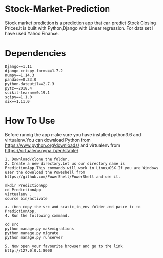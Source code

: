 # Stock-Market-Prediction

Stock market prediction is a prediction app that can predict Stock Closing Prices.It is built with Python,Django with Linear regression. For data set I have used Yahoo Finance.

# Dependencies

	Django==1.11
	django-crispy-forms==1.7.2
	numpy==1.14.3
	pandas==0.23.0
	python-dateutil==2.7.3
	pytz==2018.4
	scikit-learn==0.19.1
	scipy==1.1.0
	six==1.11.0

# How To Use

Before runnig the app make sure you have installed python3.6 and virtualenv.You can download Python from https://www.python.org/downloads/
and virtualenv from https://virtualenv.pypa.io/en/stable/

	1. Download/clone the folder.
	2. Create a new directory.Let us our directory name is PredictionApp.This commands will work in Linux/OSX.If you are Windows user the download the Poweshell from https://github.com/PowerShell/PowerShell and use it. 
	
	mkdir PredictionApp
	cd PredictionApp
	virtualenv . 
	source bin/activate
	
	3. Then copy the src and static_in_env folder and paste it to PredictionApp.
	4. Run the following command.
	
	cd src
	python manage.py makemigrations
	python manage.py migrate
	python manage.py runserver
	
	5. Now open your favourite browser and go to the link http://127.0.0.1:8000
	

